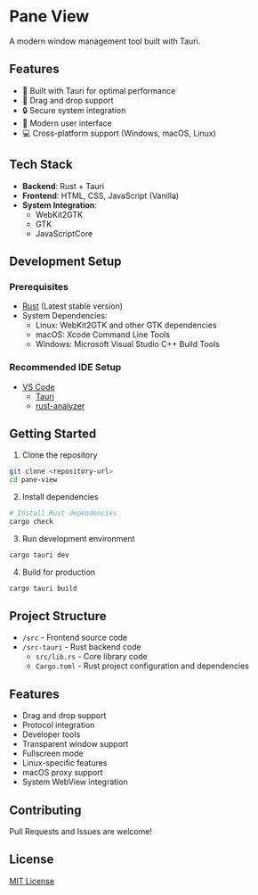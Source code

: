 # Pane View

A modern window management tool built with Tauri.

## Features

- 🚀 Built with Tauri for optimal performance
- 🎯 Drag and drop support
- 🔒 Secure system integration
- 🎨 Modern user interface
- 💻 Cross-platform support (Windows, macOS, Linux)

## Tech Stack

- **Backend**: Rust + Tauri
- **Frontend**: HTML, CSS, JavaScript (Vanilla)
- **System Integration**:
  - WebKit2GTK
  - GTK
  - JavaScriptCore

## Development Setup

### Prerequisites

- [Rust](https://www.rust-lang.org/) (Latest stable version)
- System Dependencies:
  - Linux: WebKit2GTK and other GTK dependencies
  - macOS: Xcode Command Line Tools
  - Windows: Microsoft Visual Studio C++ Build Tools

### Recommended IDE Setup

- [VS Code](https://code.visualstudio.com/) 
  - [Tauri](https://marketplace.visualstudio.com/items?itemName=tauri-apps.tauri-vscode)
  - [rust-analyzer](https://marketplace.visualstudio.com/items?itemName=rust-lang.rust-analyzer)

## Getting Started

1. Clone the repository
```bash
git clone <repository-url>
cd pane-view
```

2. Install dependencies
```bash
# Install Rust dependencies
cargo check
```

3. Run development environment
```bash
cargo tauri dev
```

4. Build for production
```bash
cargo tauri build
```

## Project Structure

- `/src` - Frontend source code
- `/src-tauri` - Rust backend code
  - `src/lib.rs` - Core library code
  - `Cargo.toml` - Rust project configuration and dependencies

## Features

- Drag and drop support
- Protocol integration
- Developer tools
- Transparent window support
- Fullscreen mode
- Linux-specific features
- macOS proxy support
- System WebView integration

## Contributing

Pull Requests and Issues are welcome!

## License

[MIT License](LICENSE)

